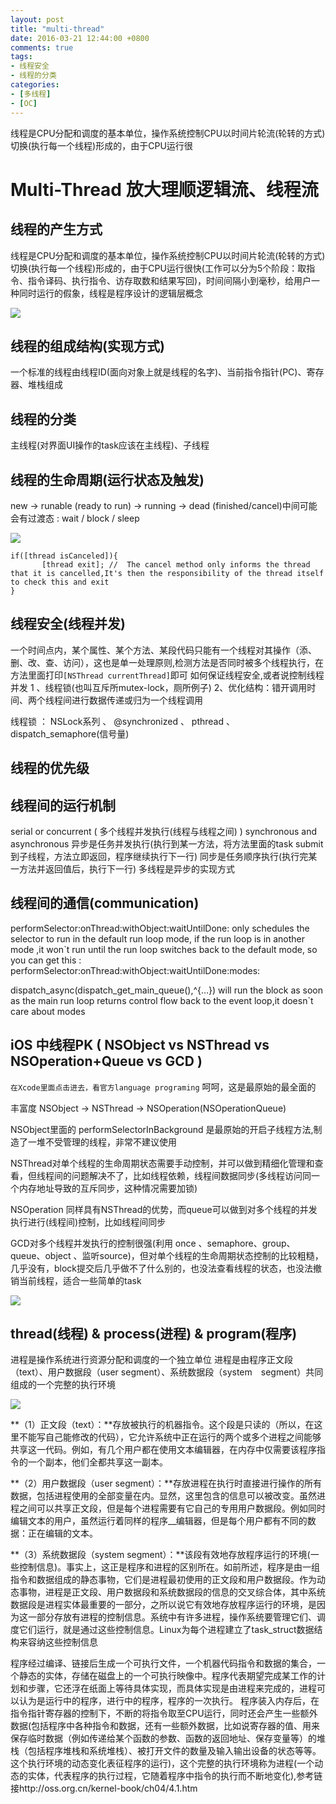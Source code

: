 ```yaml
---
layout: post
title: "multi-thread"
date: 2016-03-21 12:44:00 +0800
comments: true
tags:
- 线程安全
- 线程的分类
categories:
- [多线程]
- [OC]
---
```


线程是CPU分配和调度的基本单位，操作系统控制CPU以时间片轮流(轮转的方式)切换(执行每一个线程)形成的，由于CPU运行很

<!-- more -->

# Multi-Thread 放大理顺逻辑流、线程流

## 线程的产生方式

线程是CPU分配和调度的基本单位，操作系统控制CPU以时间片轮流(轮转的方式)切换(执行每一个线程)形成的，由于CPU运行很快(工作可以分为5个阶段：取指令、指令译码、执行指令、访存取数和结果写回)，时间间隔小到毫秒，给用户一种同时运行的假象，线程是程序设计的逻辑层概念

![](/images/thread1.png)

## 线程的组成结构(实现方式)

一个标准的线程由线程ID(面向对象上就是线程的名字)、当前指令指针(PC)、寄存器、堆栈组成

## 线程的分类

主线程(对界面UI操作的task应该在主线程)、子线程

## 线程的生命周期(运行状态及触发)

new -> runable (ready to run) -> running -> dead (finished/cancel)中间可能会有过渡态 : wait / block / sleep

![](/images/thread2.png)

```
if([thread isCanceled]){
       [thread exit]; //  The cancel method only informs the thread that it is cancelled,It's then the responsibility of the thread itself to check this and exit
}
```

## 线程安全(线程并发)

一个时间点内，某个属性、某个方法、某段代码只能有一个线程对其操作（添、删、改、查、访问），这也是单一处理原则,检测方法是否同时被多个线程执行，在方法里面打印`[NSThread currentThread]`即可
如何保证线程安全,或者说控制线程并发 1 、线程锁(也叫互斥所mutex-lock，厕所例子)  2、优化结构：错开调用时间、两个线程间进行数据传递或归为一个线程调用

线程锁 ： NSLock系列 、 @synchronized 、 pthread 、dispatch_semaphore(信号量)

## 线程的优先级

## 线程间的运行机制

serial or concurrent ( 多个线程并发执行(线程与线程之间) )
synchronous and asynchronous
异步是任务并发执行(执行到某一方法，将方法里面的task submit到子线程，方法立即返回，程序继续执行下一行)
同步是任务顺序执行(执行完某一方法并返回值后，执行下一行)
多线程是异步的实现方式

## 线程间的通信(communication)

performSelector:onThread:withObject:waitUntilDone:  only schedules the selector to run in the default run loop mode, if the run loop is in another mode ,it won`t run until the run loop switches back to the default mode, so you can get this :  performSelector:onThread:withObject:waitUntilDone:modes:

dispatch_async(dispatch_get_main_queue(),^{…}) will run the block as soon as the main run loop returns control flow back to the event loop,it doesn`t care about modes

## iOS 中线程PK ( NSObject vs NSThread vs NSOperation+Queue vs GCD )

`在Xcode里面点击进去，看官方language programing` 呵呵，这是最原始的最全面的

丰富度 NSObject -> NSThread -> NSOperation(NSOperationQueue)

NSObject里面的 performSelectorInBackground 是最原始的开启子线程方法,制造了一堆不受管理的线程，非常不建议使用

NSThread对单个线程的生命周期状态需要手动控制，并可以做到精细化管理和查看，但线程间的问题解决不了，比如线程依赖，线程间数据同步(多线程访问同一个内存地址导致的互斥同步，这种情况需要加锁)

NSOperation 同样具有NSThread的优势，而queue可以做到对多个线程的并发执行进行(线程间)控制，比如线程间同步

GCD对多个线程并发执行的控制很强(利用 once 、semaphore、group、queue、object 、监听source)，但对单个线程的生命周期状态控制的比较粗糙，几乎没有，block提交后几乎做不了什么别的，也没法查看线程的状态，也没法撤销当前线程，适合一些简单的task

![](/images/thread3.png)

## thread(线程) & process(进程) & program(程序)

进程是操作系统进行资源分配和调度的一个独立单位
进程是由程序正文段（text）、用户数据段（user segment）、系统数据段（system　segment）共同组成的一个完整的执行环境

![](/images/thread4.png)

**（1）正文段（text）：**存放被执行的机器指令。这个段是只读的（所以，在这里不能写自己能修改的代码），它允许系统中正在运行的两个或多个进程之间能够共享这一代码。例如，有几个用户都在使用文本编辑器，在内存中仅需要该程序指令的一个副本，他们全都共享这一副本。

**（2）用户数据段（user segment）：**存放进程在执行时直接进行操作的所有数据，包括进程使用的全部变量在内。显然，这里包含的信息可以被改变。虽然进程之间可以共享正文段，但是每个进程需要有它自己的专用用户数据段。例如同时编辑文本的用户，虽然运行着同样的程序__编辑器，但是每个用户都有不同的数据：正在编辑的文本。

**（3）系统数据段（system segment）：**该段有效地存放程序运行的环境(一些控制信息)。事实上，这正是程序和进程的区别所在。如前所述，程序是由一组指令和数据组成的静态事物，它们是进程最初使用的正文段和用户数据段。作为动态事物，进程是正文段、用户数据段和系统数据段的信息的交叉综合体，其中系统数据段是进程实体最重要的一部分，之所以说它有效地存放程序运行的环境，是因为这一部分存放有进程的控制信息。系统中有许多进程，操作系统要管理它们、调度它们运行，就是通过这些控制信息。Linux为每个进程建立了task_struct数据结构来容纳这些控制信息

   程序经过编译、链接后生成一个可执行文件，一个机器代码指令和数据的集合，一个静态的实体，存储在磁盘上的一个可执行映像中。程序代表期望完成某工作的计划和步骤，它还浮在纸面上等待具体实现，而具体实现是由进程来完成的，进程可以认为是运行中的程序，进行中的程序，程序的一次执行。
   程序装入内存后，在指令指针寄存器的控制下，不断的将指令取至CPU运行，同时还会产生一些额外数据(包括程序中各种指令和数据，还有一些额外数据，比如说寄存器的值、用来保存临时数据（例如传递给某个函数的参数、函数的返回地址、保存变量等）的堆栈（包括程序堆栈和系统堆栈）、被打开文件的数量及输入输出设备的状态等等。这个执行环境的动态变化表征程序的运行)，这个完整的执行环境称为进程(一个动态的实体，代表程序的执行过程，它随着程序中指令的执行而不断地变化),参考链接http://oss.org.cn/kernel-book/ch04/4.1.htm
   


